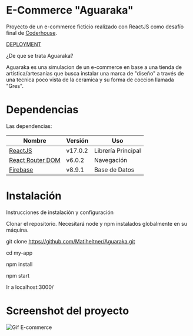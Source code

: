 # E-Commerce "Aguaraka"

Proyecto de un e-commerce ficticio realizado con ReactJS como desafío final de [Coderhouse](https://www.coderhouse.com/).

[DEPLOYMENT](https://desafio-2-react-alvarez.vercel.app/)

¿De que se trata Aguaraka?

Aguaraka es una simulacion de un e-commerce en base a una tienda de artistica/artesanias que busca instalar una marca de "diseño" a través de una tecnica poco vista de la ceramica y su forma de coccion llamada "Gres". 

# Dependencias

Las dependencias:

| Nombre | Versión | Uso |
|--------|---------|-----|
| [ReactJS](https://reactjs.org/) | v17.0.2 | Librería Principal |
| [React Router DOM](https://v5.reactrouter.com/web/guides/quick-start) | v6.0.2 | Navegación |
| [Firebase](https://firebase.google.com/) | v8.9.1 | Base de Datos |

# Instalación

Instrucciones de instalación y configuración

Clonar el repositorio. Necesitará node y npm instalados globalmente en su máquina.

git clone https://github.com/Matiheltner/Aguaraka.git

cd my-app

npm install

npm start

Ir a localhost:3000/

# Screenshot del proyecto

![Gif E-commerce](https://user-images.githubusercontent.com/88116420/148002100-b79e98c7-4857-4092-a4fe-0d6fceeb32ae.gif)